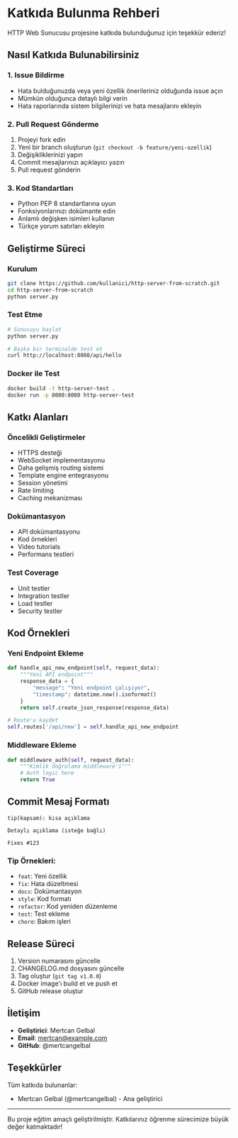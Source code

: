 # Katkıda Bulunma Rehberi

HTTP Web Sunucusu projesine katkıda bulunduğunuz için teşekkür ederiz!

## Nasıl Katkıda Bulunabilirsiniz

### 1. Issue Bildirme
- Hata bulduğunuzda veya yeni özellik önerileriniz olduğunda issue açın
- Mümkün olduğunca detaylı bilgi verin
- Hata raporlarında sistem bilgilerinizi ve hata mesajlarını ekleyin

### 2. Pull Request Gönderme
1. Projeyi fork edin
2. Yeni bir branch oluşturun (`git checkout -b feature/yeni-ozellik`)
3. Değişikliklerinizi yapın
4. Commit mesajlarınızı açıklayıcı yazın
5. Pull request gönderin

### 3. Kod Standartları
- Python PEP 8 standartlarına uyun
- Fonksiyonlarınızı dokümante edin
- Anlamlı değişken isimleri kullanın
- Türkçe yorum satırları ekleyin

## Geliştirme Süreci

### Kurulum
```bash
git clone https://github.com/kullanici/http-server-from-scratch.git
cd http-server-from-scratch
python server.py
```

### Test Etme
```bash
# Sunucuyu başlat
python server.py

# Başka bir terminalde test et
curl http://localhost:8080/api/hello
```

### Docker ile Test
```bash
docker build -t http-server-test .
docker run -p 8080:8080 http-server-test
```

## Katkı Alanları

### Öncelikli Geliştirmeler
- HTTPS desteği
- WebSocket implementasyonu
- Daha gelişmiş routing sistemi
- Template engine entegrasyonu
- Session yönetimi
- Rate limiting
- Caching mekanizması

### Dokümantasyon
- API dokümantasyonu
- Kod örnekleri
- Video tutorials
- Performans testleri

### Test Coverage
- Unit testler
- Integration testler
- Load testler
- Security testler

## Kod Örnekleri

### Yeni Endpoint Ekleme
```python
def handle_api_new_endpoint(self, request_data):
    """Yeni API endpoint"""
    response_data = {
        "message": "Yeni endpoint çalışıyor",
        "timestamp": datetime.now().isoformat()
    }
    return self.create_json_response(response_data)

# Route'u kaydet
self.routes['/api/new'] = self.handle_api_new_endpoint
```

### Middleware Ekleme
```python
def middleware_auth(self, request_data):
    """Kimlik doğrulama middleware'i"""
    # Auth logic here
    return True
```

## Commit Mesaj Formatı

```
tip(kapsam): kısa açıklama

Detaylı açıklama (isteğe bağlı)

Fixes #123
```

### Tip Örnekleri:
- `feat`: Yeni özellik
- `fix`: Hata düzeltmesi
- `docs`: Dokümantasyon
- `style`: Kod formatı
- `refactor`: Kod yeniden düzenleme
- `test`: Test ekleme
- `chore`: Bakım işleri

## Release Süreci

1. Version numarasını güncelle
2. CHANGELOG.md dosyasını güncelle
3. Tag oluştur (`git tag v1.0.0`)
4. Docker image'ı build et ve push et
5. GitHub release oluştur

## İletişim

- **Geliştirici**: Mertcan Gelbal
- **Email**: mertcan@example.com
- **GitHub**: @mertcangelbal

## Teşekkürler

Tüm katkıda bulunanlar:
- Mertcan Gelbal (@mertcangelbal) - Ana geliştirici

---

Bu proje eğitim amaçlı geliştirilmiştir. Katkılarınız öğrenme sürecimize büyük değer katmaktadır! 